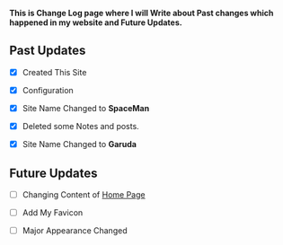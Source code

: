 **This is Change Log page where I will Write about Past changes which happened in my website and Future Updates.**
## Past Updates

- [x] Created This Site
- [x] Configuration
- [x] Site Name Changed to **SpaceMan** 
- [x] Deleted some Notes and posts.
- [x] Site Name Changed to **Garuda**



## Future Updates

- [ ] Changing Content of [Home Page](https://garud.netlify.app/)
- [ ] Add My Favicon
- [ ] Major Appearance Changed



